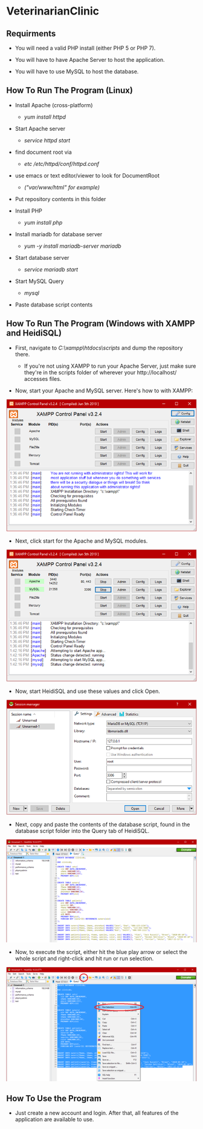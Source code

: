 # VeterinarianClinic

## **Requirments**

* You will need a valid PHP install (either PHP 5 or PHP 7).

* You will have to have Apache Server to host the application.

* You will have to use MySQL to host the database.

## **How To Run The Program (Linux)**

* Install Apache (cross-platform)
  * *yum install httpd*

* Start Apache server
  * *service httpd start*

* find document root via 
  * *etc /etc/httpd/conf/httpd.conf*
 
* use emacs or text editor/viewer to look for DocumentRoot
  * *("var/www/html" for example)*

* Put repository contents in this folder

* Install PHP
  * *yum install php*

* Install mariadb for database server
  * *yum -y install mariadb-server mariadb*

* Start database server
  * *service mariadb start*

* Start MySQL Query
  * *mysql*

* Paste database script contents

## **How To Run The Program (Windows with XAMPP and HeidiSQL)** 

* First, navigate to *C:\xampp\htdocs\scripts* and dump the repository there.
  * If you're not using XAMPP to run your Apache Server, just make sure they're in the scripts folder of wherever your http://localhost/ accesses files.

* Now, start your Apache and MySQL server. Here's how to with XAMPP:

![Image of XAMPP](https://github.com/BrianASpencer/VeterinarianClinic/blob/master/Other/Image%20of%20XAMPP.png)

* Next, click start for the Apache and MySQL modules.

![Image of XAMPP Buttons](https://github.com/BrianASpencer/VeterinarianClinic/blob/master/Other/Image%20of%20XAMPP%20Buttons.png)

* Now, start HeidiSQL and use these values and click Open.

![Image of HeidiSQL](https://github.com/BrianASpencer/VeterinarianClinic/blob/master/Other/Image%20of%20HeidiSQL.png)

* Next, copy and paste the contents of the database script, found in the database script folder into the Query tab of HeidiSQL.

![Image of HeidiSQL w/Query](https://github.com/BrianASpencer/VeterinarianClinic/blob/master/Other/Image%20of%20HeidiSQL%20wQuery.png)

* Now, to execute the script, either hit the blue play arrow or select the whole script and right-click and hit run or run selection.

![Image of HeidiSQL w/Selection](https://github.com/BrianASpencer/VeterinarianClinic/blob/master/Other/Image%20of%20HeidiSQL%20wSelection.png)


## **How To Use the Program** 

* Just create a new account and login. After that, all features of the application are available to use.
